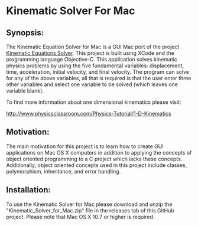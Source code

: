# Kinematic Solver For Mac
## Synopsis:
The Kinematic Equation Solver for Mac is a GUI Mac port of the project [Kinematic Equations Solver](https://github.com/kgorgi/Kinematic-Equation-Solver). This project is built using XCode and the programming language Objective-C. This application solves kinematic physics problems by using the five fundamental variables: displacement, time, acceleration, initial velocity, and final velocity. The program can solve for any of the above variables, all that is required is that the user enter three other variables and select one variable to be solved (which leaves one variable blank). 

To find more information about one dimensional kinematics please visit: 

http://www.physicsclassroom.com/Physics-Tutorial/1-D-Kinematics

## Motivation:
The main motivation for this project is to learn how to create GUI applications on Mac OS X computers in addition to applying the concepts of object oriented programming to a C project which lacks these concepts. Additionally, object oriented concepts used in this project include classes, polymorphism, inheritance, and error handling.

## Installation: 
To use the Kinematic Solver for Mac please download and unzip the "Kinematic_Solver_for_Mac.zip" file in the releases tab of this GitHub project. Please note that Mac OS X 10.7 or higher is required. 
